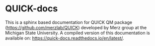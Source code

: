 # QUICK-docs

This is a sphinx based documentation for QUICK QM package (https://github.com/merzlab/QUICK) developed by Merz group 
at the Michigan State University. 
A compiled version of this documentation is available on: https://quick-docs.readthedocs.io/en/latest/. 
